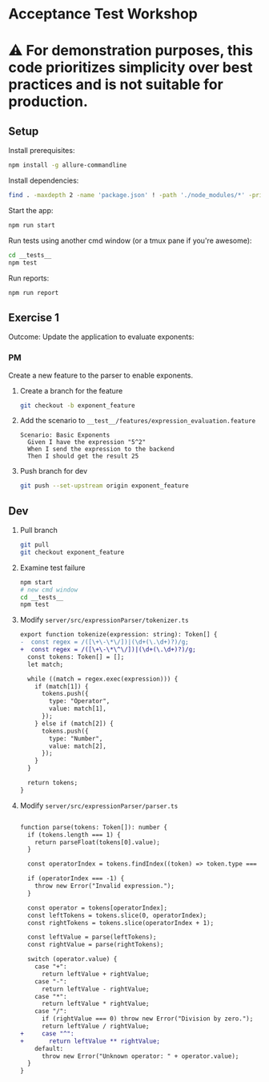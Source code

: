 # Acceptance Test Workshop

# :warning: For demonstration purposes, this code prioritizes simplicity over best practices and is not suitable for production.

## Setup
Install prerequisites:
``` bash
npm install -g allure-commandline
```

Install dependencies:
``` bash
find . -maxdepth 2 -name 'package.json' ! -path './node_modules/*' -print0 | xargs -0 -n1 dirname | sort -u | xargs -I {} npm install --prefix {}
```

Start the app:
``` bash
npm run start
```

Run tests using another cmd window (or a tmux pane if you're awesome):
``` bash
cd __tests__
npm test
```

Run reports:
```bash
npm run report
```

## Exercise 1
Outcome: Update the application to evaluate exponents:

### PM
Create a new feature to the parser to enable exponents.

1. Create a branch for the feature
    ``` bash
    git checkout -b exponent_feature
    ```
1. Add the scenario to `__test__/features/expression_evaluation.feature`
    ```
    Scenario: Basic Exponents
      Given I have the expression "5^2"
      When I send the expression to the backend
      Then I should get the result 25
    ```
1. Push branch for dev
    ``` bash
    git push --set-upstream origin exponent_feature
    ```

## Dev
1. Pull branch
    ``` bash
    git pull
    git checkout exponent_feature
    ```
1. Examine test failure
    ``` bash
    npm start
    # new cmd window
    cd __tests__
    npm test
    ```
1. Modify `server/src/expressionParser/tokenizer.ts`
    ``` diff
    export function tokenize(expression: string): Token[] {
    -  const regex = /([\+\-\*\/])|(\d+(\.\d+)?)/g;
    +  const regex = /([\+\-\*\^\/])|(\d+(\.\d+)?)/g;
      const tokens: Token[] = [];
      let match;

      while ((match = regex.exec(expression))) {
        if (match[1]) {
          tokens.push({
            type: "Operator",
            value: match[1],
          });
        } else if (match[2]) {
          tokens.push({
            type: "Number",
            value: match[2],
          });
        }
      }

      return tokens;
    }
    ```
1. Modify `server/src/expressionParser/parser.ts`
    ``` diff

    function parse(tokens: Token[]): number {
      if (tokens.length === 1) {
        return parseFloat(tokens[0].value);
      }

      const operatorIndex = tokens.findIndex((token) => token.type === "Operator");

      if (operatorIndex === -1) {
        throw new Error("Invalid expression.");
      }

      const operator = tokens[operatorIndex];
      const leftTokens = tokens.slice(0, operatorIndex);
      const rightTokens = tokens.slice(operatorIndex + 1);

      const leftValue = parse(leftTokens);
      const rightValue = parse(rightTokens);

      switch (operator.value) {
        case "+":
          return leftValue + rightValue;
        case "-":
          return leftValue - rightValue;
        case "*":
          return leftValue * rightValue;
        case "/":
          if (rightValue === 0) throw new Error("Division by zero.");
          return leftValue / rightValue;
   +     case "^":
   +       return leftValue ** rightValue;
        default:
          throw new Error("Unknown operator: " + operator.value);
      }
    }
    ```
